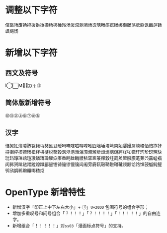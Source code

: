 # 调整以下字符
倌匦场废扬拖拨挞捶撷杨梆棰殇汤泼涫涮潲炀烫璁畅疡疯砀绑缬肠荡荩觞讽豳逭铴飒飓饧

# 新增以下字符
## 西文及符号
İ⃝⃞Ⅿ〰̹〷〻㊟
## 简体版新增符号
㊞㊟㊣㊤㊥㊦㊧㊨

## 汉字
㤘㧐㧟㸆䁖䏝䥽䦃丏僰匜厾叆呣唵嗐嗞嘚嘡嚄囧垱埵堉塆奭姮媭嫚屌峣嵖恓愔拃拤挦捯捽揳摽旸杻柈栟梿棁棻榖沨浕浥湉滃滪滫澥炘烜焗熜熥牁牂牤獴玕玙玠玡玥玦玭珰琤琫琯瑄璈璘璠璪瓘疭瘆盉眊眬睄祾秾窣窸箓粿縠纴罽羑翚膙臜芼茀茓藠螠褟訚豨赟跐跶踒蹚蹽蹾郿鋆铻锜镚镠镴镵闿阇雱霨靰靸靿鞡鞧鞬颎颙饸饹馃骎魆鲀鳀鸮鸻鹐鹮齁齉𠳐𥻗𬉼

# OpenType 新增特性
- 新增汉字「印正上中下左右大小」+  「⃝」`U+20DD` 包围符号的组合字形；
- 增加多重叹号和问号组合「？！！！」「？！！！！」「！！！！！」的自由连字。
- 新增组合「！！！！！」对`ss03`「漫画标点符号」的支持。